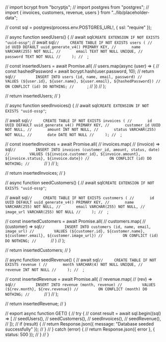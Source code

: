 // import bcrypt from "bcryptjs";
// import postgres from "postgres";
// import { invoices, customers, revenue, users } from "../lib/placeholder-data";

// const sql = postgres(process.env.POSTGRES_URL!, { ssl: "require" });

// async function seedUsers() {
// await sql`CREATE EXTENSION IF NOT EXISTS "uuid-ossp"`;
// await sql`//     CREATE TABLE IF NOT EXISTS users (
//       id UUID DEFAULT uuid_generate_v4() PRIMARY KEY,
//       name VARCHAR(255) NOT NULL,
//       email TEXT NOT NULL UNIQUE,
//       password TEXT NOT NULL
//     );
//  `;

// const insertedUsers = await Promise.all(
// users.map(async (user) => {
// const hashedPassword = await bcrypt.hash(user.password, 10);
// return sql`//         INSERT INTO users (id, name, email, password)
//         VALUES (${user.id}, ${user.name}, ${user.email}, ${hashedPassword})
//         ON CONFLICT (id) DO NOTHING;
//      `;
// })
// );

// return insertedUsers;
// }

// async function seedInvoices() {
// await sql`CREATE EXTENSION IF NOT EXISTS "uuid-ossp"`;

// await sql`//     CREATE TABLE IF NOT EXISTS invoices (
//       id UUID DEFAULT uuid_generate_v4() PRIMARY KEY,
//       customer_id UUID NOT NULL,
//       amount INT NOT NULL,
//       status VARCHAR(255) NOT NULL,
//       date DATE NOT NULL
//     );
//  `;

// const insertedInvoices = await Promise.all(
// invoices.map(
// (invoice) => sql`//         INSERT INTO invoices (customer_id, amount, status, date)
//         VALUES (${invoice.customer_id}, ${invoice.amount}, ${invoice.status}, ${invoice.date})
//         ON CONFLICT (id) DO NOTHING;
//      `
// )
// );

// return insertedInvoices;
// }

// async function seedCustomers() {
// await sql`CREATE EXTENSION IF NOT EXISTS "uuid-ossp"`;

// await sql`//     CREATE TABLE IF NOT EXISTS customers (
//       id UUID DEFAULT uuid_generate_v4() PRIMARY KEY,
//       name VARCHAR(255) NOT NULL,
//       email VARCHAR(255) NOT NULL,
//       image_url VARCHAR(255) NOT NULL
//     );
//  `;

// const insertedCustomers = await Promise.all(
// customers.map(
// (customer) => sql`//         INSERT INTO customers (id, name, email, image_url)
//         VALUES (${customer.id}, ${customer.name}, ${customer.email}, ${customer.image_url})
//         ON CONFLICT (id) DO NOTHING;
//      `
// )
// );

// return insertedCustomers;
// }

// async function seedRevenue() {
// await sql`//     CREATE TABLE IF NOT EXISTS revenue (
//       month VARCHAR(4) NOT NULL UNIQUE,
//       revenue INT NOT NULL
//     );
//  `;

// const insertedRevenue = await Promise.all(
// revenue.map(
// (rev) => sql`//         INSERT INTO revenue (month, revenue)
//         VALUES (${rev.month}, ${rev.revenue})
//         ON CONFLICT (month) DO NOTHING;
//      `
// )
// );

// return insertedRevenue;
// }

// export async function GET() {
// try {
// const result = await sql.begin((sql) => [
// seedUsers(),
// seedCustomers(),
// seedInvoices(),
// seedRevenue(),
// ]);
// if (result) {
// return Response.json({ message: "Database seeded successfully" });
// }
// } catch (error) {
// return Response.json({ error }, { status: 500 });
// }
// }
